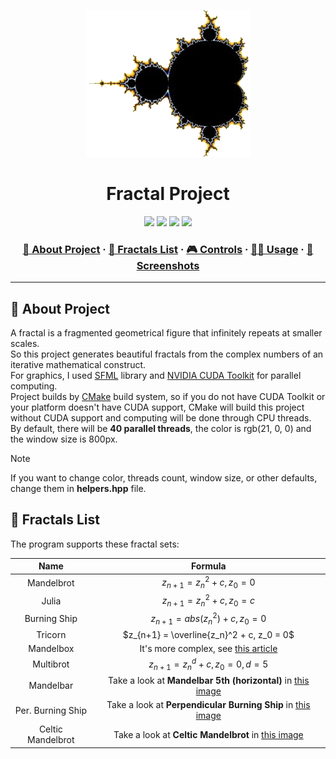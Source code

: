 <a name="readme-top"></a>
<div align="center">
  <!-- Logo -->
  <a href="https://github.com/dpetrosy/Fractal">
  <img src="README_files/logo.png" alt="Logo" width="263" height="235">
  </a>

  <!-- Project Name -->
  <h1>Fractal Project</h1>

  <!-- Badges -->
  <p>
    <img src="https://img.shields.io/github/repo-size/dpetrosy/Fractal?style=for-the-badge&logo=github">
    <img src="https://img.shields.io/github/languages/count/dpetrosy/Fractal?style=for-the-badge&logo=" />
    <img src="https://img.shields.io/github/languages/top/dpetrosy/Fractal?style=for-the-badge" />
    <img src="https://img.shields.io/github/last-commit/dpetrosy/Fractal?style=for-the-badge" />
  </p>

  <h3>
    <a href="#-about-project">📜 About Project</a>
      <span> · </span>
    <a href="#-fractals-list">📑 Fractals List</a>
      <span> · </span>
	  <a href="#-controls">🎮 Controls</a>
      <span> · </span>
    <a href="#-usage">👨‍💻 Usage</a>
      <span> · </span>
    <a href="#-screenshots">🌄 Screenshots</a>
  </h3>
</div>

---

## 📜 About Project

A fractal is a fragmented geometrical figure that infinitely repeats at smaller scales. \
So this project generates beautiful fractals from the complex numbers of an iterative mathematical construct. \
For graphics, I used [SFML](https://www.sfml-dev.org/index.php) library and [NVIDIA CUDA Toolkit](https://developer.nvidia.com/cuda-toolkit) for parallel computing. \
Project builds by [CMake](https://cmake.org/) build system, so if you do not have CUDA Toolkit or your platform doesn't have
CUDA support, CMake will build this project without CUDA support and computing will be done through CPU threads. \
By default, there will be **40 parallel threads**, the color is rgb(21, 0, 0) and the window size is 800px.

> [!NOTE]  
> If you want to change color, threads count, window size, or other defaults, change them in **helpers.hpp** file.

## 📑 Fractals List

The program supports these fractal sets:

| Name               | Formula                                                                                                  |
|:------------------:|:--------------------------------------------------------------------------------------------------------:|
| Mandelbrot         | $z_{n+1} = z_n^2 + c, z_0 = 0$                                                                           |
| Julia              | $z_{n+1} = z_n^2 + c, z_0 = c$                                                                           |
| Burning Ship       | $z_{n+1} = abs(z_n^2) + c, z_0 = 0$                                                                      |
| Tricorn            | $z_{n+1} = \overline{z_n}^2 + c, z_0 = 0$                                                                |
| Mandelbox          | It's more complex, see [this article](https://sites.google.com/site/mandelbox/what-is-a-mandelbox)       |
| Multibrot          | $z_{n+1} = z_n^d + c, z_0 = 0, d = 5$                                                                    |
| Mandelbar          | Take a look at **Mandelbar 5th (horizontal)** in [this image](README_files/Reference/Fractals_5th.png)   |
| Per. Burning Ship  | Take a look at **Perpendicular Burning Ship** in [this image](README_files/Reference/Mandelbrot_set.png) |
| Celtic Mandelbrot  | Take a look at **Celtic Mandelbrot** in [this image](README_files/Reference/Mandelbrot_set.png)          |
